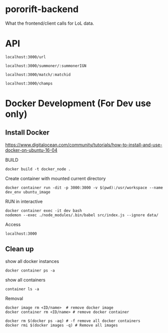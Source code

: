 # pororift-backend
What the frontend/client calls for LoL data.


# API
```
localhost:3000/url

localhost:3000/summoner/:summonerIGN

localhost:3000/match/:matchid

localhost:3000/champs
```


# Docker Development (For Dev use only)

## Install Docker
https://www.digitalocean.com/community/tutorials/how-to-install-and-use-docker-on-ubuntu-16-04

BUILD
```
docker build -t docker_node .
```

Create container with mounted current directory
```
docker container run -dit -p 3000:3000 -v $(pwd):/usr/workspace --name dev_env ubuntu_image
```

RUN in interactive
```
docker container exec -it dev bash
nodemon --exec ./node_modules/.bin/babel src/index.js --ignore data/
```

Access
```
localhost:3000
```

## Clean up
show all docker instances
```
docker container ps -a
```

show all containers
```
container ls -a
```

Removal
```
docker image rm <ID/name>  # remove docker image
docker container rm <ID/name> # remove docker container

docker rm $(docker ps -aq) # -f remove all docker containers
docker rmi $(docker images -q) # Remove all images
```